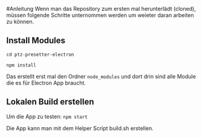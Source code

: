 #Anleitung
Wenn man das Repository zum ersten mal herunterlädt (cloned), müssen folgende Schritte unternommen werden um weieter daran arbeiten zu können.

## Install Modules
`cd ptz-presetter-electron`

`npm install`

Das erstellt erst mal den Ordner `node_modules` und dort drin sind alle Module die es für Electron App braucht.

## Lokalen Build erstellen
Um die App zu testen:
`npm start`

Die App kann man mit dem Helper Script build.sh erstellen.
